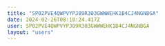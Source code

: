 ```yaml
---
title: "SP02PVE4QWPVYPJ89R303GWWWEHK1B4CJ4NGNBGA"
date: 2024-02-26T08:18:24.417Z
user: SP02PVE4QWPVYPJ89R303GWWWEHK1B4CJ4NGNBGA
layout: "users"
---
```

    